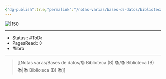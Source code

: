 ```yaml
---
{"dg-publish":true,"permalink":"/notas-varias/bases-de-datos/biblioteca-b/b-la-vida-secreta-del-los-arboles/"}
---
```


![|150](http://books.google.com/books/content?id=UX_2jwEACAAJ&printsec=frontcover&img=1&zoom=1&source=gbs_api)

---

- Status:: #ToDo 
- PagesRead:: 0
- #libro

---


> [[Notas varias/Bases de datos/📚 Biblioteca (B) 📚/📚 Biblioteca (B) 📚\|📚 Biblioteca (B) 📚]]